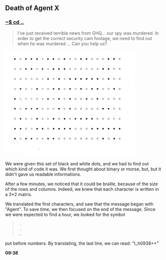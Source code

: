 ## Death of Agent X

### [~$ cd ..](../)

> I've just received terrible news from GHQ... our spy was murdered.
> In order to get the correct security cam footage, we need to find
> out when he was murdered ... Can you help us?

![braille](braille.png)

We were given this set of black and white dots, and we had to find out
which kind of code it was. We first thought about binary or morse, but,
but it didn't gave us readable informations.

After a few minutes, we noticed that it could be braille, because of the
size of the rows and columns. Indeed, we knew that each character is written
in a 3*2 matrix.

We translated the first characters, and saw that the message began with "Agent".
To save time, we then focused on the end of the message. Since we were expected to
find a hour, we looked for the symbol 

> ```
>  .
>  .
>..
> ```

put before numbers.
By translating, the last line, we can read: "t_h0938++"

**09:38**
